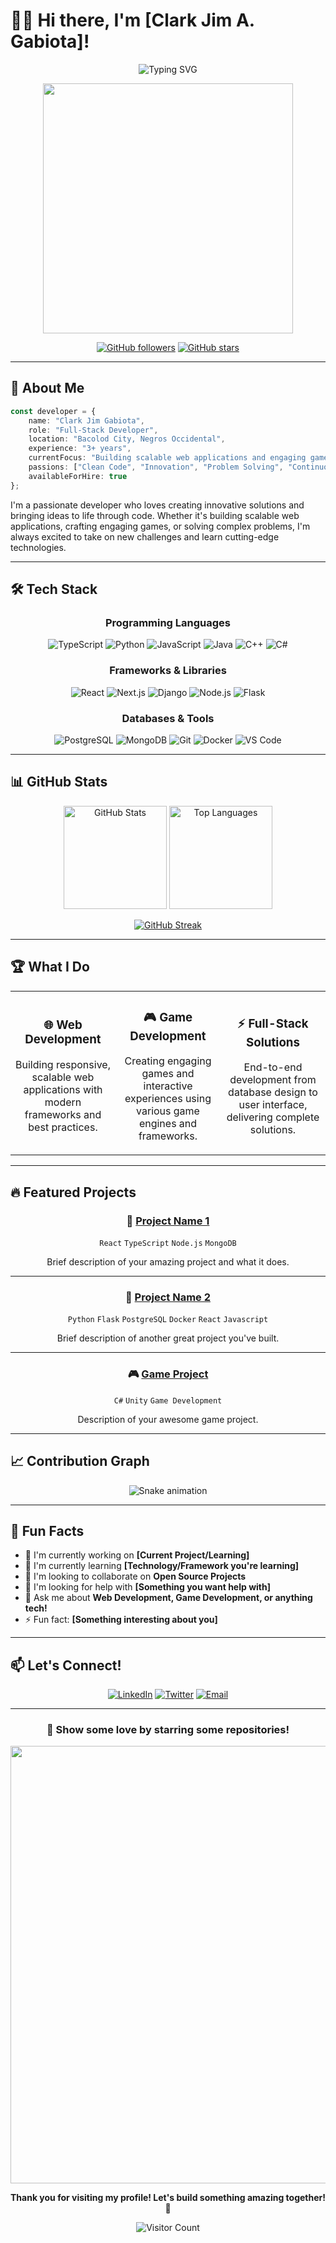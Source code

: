 # 👨‍💻 Hi there, I'm [Clark Jim A. Gabiota]! 

<div align="center">
  
![Typing SVG](https://readme-typing-svg.herokuapp.com?font=Fira+Code&pause=1000&color=6366F1&center=true&vCenter=true&width=435&lines=Full-Stack+Developer;Game+Developer;Problem+Solver;Always+Learning+New+Things!)

<img src="https://user-images.githubusercontent.com/74038190/213910845-af37a709-8995-40d6-be59-b9e5b823aba0.gif" width="400">

[![GitHub followers](https://img.shields.io/github/followers/yourusername?label=Follow&style=social)](https://github.com/yourusername)
[![GitHub stars](https://img.shields.io/github/stars/yourusername?label=Stars&style=social)](https://github.com/yourusername)

</div>

---

## 🚀 About Me

```typescript
const developer = {
    name: "Clark Jim Gabiota",
    role: "Full-Stack Developer",
    location: "Bacolod City, Negros Occidental",
    experience: "3+ years",
    currentFocus: "Building scalable web applications and engaging games",
    passions: ["Clean Code", "Innovation", "Problem Solving", "Continuous Learning"],
    availableForHire: true
};
```

I'm a passionate developer who loves creating innovative solutions and bringing ideas to life through code. Whether it's building scalable web applications, crafting engaging games, or solving complex problems, I'm always excited to take on new challenges and learn cutting-edge technologies.

---

## 🛠️ Tech Stack

<div align="center">

### Programming Languages
![TypeScript](https://img.shields.io/badge/TypeScript-007ACC?style=for-the-badge&logo=typescript&logoColor=white)
![Python](https://img.shields.io/badge/Python-3776AB?style=for-the-badge&logo=python&logoColor=white)
![JavaScript](https://img.shields.io/badge/JavaScript-F7DF1E?style=for-the-badge&logo=javascript&logoColor=black)
![Java](https://img.shields.io/badge/Java-ED8B00?style=for-the-badge&logo=openjdk&logoColor=white)
![C++](https://img.shields.io/badge/C++-00599C?style=for-the-badge&logo=cplusplus&logoColor=white)
![C#](https://img.shields.io/badge/C%23-239120?style=for-the-badge&logo=csharp&logoColor=white)

### Frameworks & Libraries
![React](https://img.shields.io/badge/React-20232A?style=for-the-badge&logo=react&logoColor=61DAFB)
![Next.js](https://img.shields.io/badge/Next.js-000000?style=for-the-badge&logo=nextdotjs&logoColor=white)
![Django](https://img.shields.io/badge/Django-092E20?style=for-the-badge&logo=django&logoColor=white)
![Node.js](https://img.shields.io/badge/Node.js-43853D?style=for-the-badge&logo=nodedotjs&logoColor=white)
![Flask](https://img.shields.io/badge/Flask-000000?style=for-the-badge&logo=flask&logoColor=white)

### Databases & Tools
![PostgreSQL](https://img.shields.io/badge/PostgreSQL-316192?style=for-the-badge&logo=postgresql&logoColor=white)
![MongoDB](https://img.shields.io/badge/MongoDB-4EA94B?style=for-the-badge&logo=mongodb&logoColor=white)
![Git](https://img.shields.io/badge/Git-F05032?style=for-the-badge&logo=git&logoColor=white)
![Docker](https://img.shields.io/badge/Docker-2496ED?style=for-the-badge&logo=docker&logoColor=white)
![VS Code](https://img.shields.io/badge/VS%20Code-007ACC?style=for-the-badge&logo=visualstudiocode&logoColor=white)

</div>

---

## 📊 GitHub Stats

<div align="center">
  
<img src="https://github-readme-stats.vercel.app/api?username=yourusername&show_icons=true&theme=radical&hide_border=true&count_private=true" alt="GitHub Stats" height="165">
<img src="https://github-readme-stats.vercel.app/api/top-langs/?username=yourusername&layout=compact&theme=radical&hide_border=true" alt="Top Languages" height="165">

</div>

<div align="center">
  
[![GitHub Streak](https://streak-stats.demolab.com/?user=Mitakashim3&theme=radical&hide_border=true)](https://git.io/streak-stats)

</div>

---

## 🏆 What I Do

<table align="center">
<tr>
<td align="center" width="33%">

### 🌐 Web Development
Building responsive, scalable web applications with modern frameworks and best practices.

</td>
<td align="center" width="33%">

### 🎮 Game Development  
Creating engaging games and interactive experiences using various game engines and frameworks.

</td>
<td align="center" width="33%">

### ⚡ Full-Stack Solutions
End-to-end development from database design to user interface, delivering complete solutions.

</td>
</tr>
</table>

---

## 🔥 Featured Projects

<div align="center">

### 🚀 [Project Name 1](https://github.com/Mitakashim3/Estature)
`React` `TypeScript` `Node.js` `MongoDB`

Brief description of your amazing project and what it does.

---

### 🎯 [Project Name 2](https://github.com/Mitakashim3/Polycon)
`Python` `Flask` `PostgreSQL` `Docker` `React` `Javascript`

Brief description of another great project you've built.

---

### 🎮 [Game Project](https://github.com/yourusername/gameproject)
`C#` `Unity` `Game Development`

Description of your awesome game project.

</div>

---

## 📈 Contribution Graph

<div align="center">

![Snake animation](https://github.com/Mitakashim3/Mitakashim3/blob/output/github-contribution-grid-snake.svg)

</div>

---

## 🌟 Fun Facts

- 🔭 I'm currently working on **[Current Project/Learning]**
- 🌱 I'm currently learning **[Technology/Framework you're learning]**
- 👯 I'm looking to collaborate on **Open Source Projects**
- 🤔 I'm looking for help with **[Something you want help with]**
- 💬 Ask me about **Web Development, Game Development, or anything tech!**
- ⚡ Fun fact: **[Something interesting about you]**

---

## 📫 Let's Connect!

<div align="center">

[![LinkedIn](https://img.shields.io/badge/LinkedIn-0077B5?style=for-the-badge&logo=linkedin&logoColor=white)](https://linkedin.com/in/clark-jim-gabiota-a9b48a382)
[![Twitter](https://img.shields.io/badge/Twitter-1DA1F2?style=for-the-badge&logo=twitter&logoColor=white)](https://twitter.com/yourhandle)
[![Email](https://img.shields.io/badge/Email-D14836?style=for-the-badge&logo=gmail&logoColor=white)](mailto:clarkjimgabiota@gmail.com)
<!--
[![Portfolio](https://img.shields.io/badge/Portfolio-FF5722?style=for-the-badge&logo=todoist&logoColor=white)](https://yourportfolio.com)

-->

</div>

---

<div align="center">

### 💖 Show some love by starring some repositories!

<img src="https://user-images.githubusercontent.com/74038190/212284100-561aa473-3905-4a80-b561-0d28506553ee.gif" width="700">

**Thank you for visiting my profile! Let's build something amazing together! 🚀**

![Visitor Count](https://komarev.com/ghpvc/?username=Mitakashim3&color=brightgreen&style=flat-square&label=Profile+Views)

</div>

<!--
**Mitakashim3/Mitakashim3** is a ✨ _special_ ✨ repository because its `README.md` (this file) appears on your GitHub profile.

Here are some ideas to get you started:

- 🔭 I’m currently working on ...
- 🌱 I’m currently learning ...
- 👯 I’m looking to collaborate on ...
- 🤔 I’m looking for help with ...
- 💬 Ask me about ...
- 📫 How to reach me: ...
- 😄 Pronouns: ...
- ⚡ Fun fact: ...
-->
